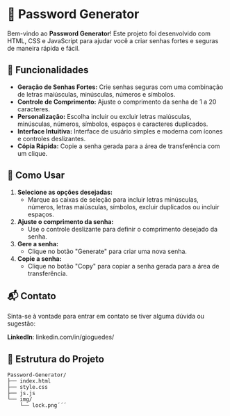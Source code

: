# 🔐 Password Generator

Bem-vindo ao **Password Generator**! Este projeto foi desenvolvido com HTML, CSS e JavaScript para ajudar você a criar senhas fortes e seguras de maneira rápida e fácil.

## 🌟 Funcionalidades

- **Geração de Senhas Fortes:** Crie senhas seguras com uma combinação de letras maiúsculas, minúsculas, números e símbolos.
- **Controle de Comprimento:** Ajuste o comprimento da senha de 1 a 20 caracteres.
- **Personalização:** Escolha incluir ou excluir letras maiúsculas, minúsculas, números, símbolos, espaços e caracteres duplicados.
- **Interface Intuitiva:** Interface de usuário simples e moderna com ícones e controles deslizantes.
- **Cópia Rápida:** Copie a senha gerada para a área de transferência com um clique.

## 🚀 Como Usar

1. **Selecione as opções desejadas:**
   - Marque as caixas de seleção para incluir letras minúsculas, números, letras maiúsculas, símbolos, excluir duplicados ou incluir espaços.
2. **Ajuste o comprimento da senha:**
   - Use o controle deslizante para definir o comprimento desejado da senha.
3. **Gere a senha:**
   - Clique no botão "Generate" para criar uma nova senha.
4. **Copie a senha:**
   - Clique no botão "Copy" para copiar a senha gerada para a área de transferência.
  
## 📬 Contato
Sinta-se à vontade para entrar em contato se tiver alguma dúvida ou sugestão:

**LinkedIn**: linkedin.com/in/gioguedes/

## 📂 Estrutura do Projeto

```plaintext
Password-Generator/
├── index.html
├── style.css
├── js.js
└── img/
    └── lock.png´´´
